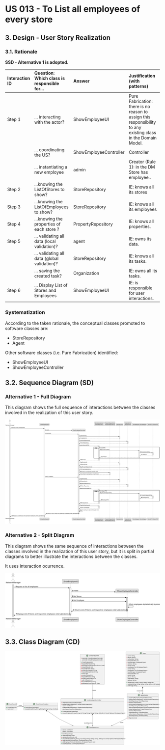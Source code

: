 # US 013 - To List all employees of every store

## 3. Design - User Story Realization 

### 3.1. Rationale

**SSD - Alternative 1 is adopted.**

| Interaction ID | Question: Which class is responsible for...       | Answer                 | Justification (with patterns)                                                                                 |
|:---------------|:--------------------------------------------------|:-----------------------|:--------------------------------------------------------------------------------------------------------------|
| Step 1  		     | 	... interacting with the actor?                  | ShowEmployeeUI         | Pure Fabrication: there is no reason to assign this responsibility to any existing class in the Domain Model. |
| 			  		        | 	... coordinating the US?                         | ShowEmployeeController | Controller                                                                                                    |
| 			  		        | 	... instantiating a new employee                 | admin                  | Creator (Rule 1):  in the DM Store has employee..                                                             |
| Step 2  		     | 	...knowing the ListOfStores to show?             | StoreRepository        | IE: knows all its stores                                                                                      |
| Step 3  		     | 		...knowing the ListOfEmployees to show?         | StoreRepository        | IE: knows all its employees                                                                                   |
| Step 4  		     | 	...knowing the properties of each store ? | PropertyRepository     | IE: knows all properties.                                                                                     |
| Step 5 		      | 	... validating all data (local validation)?      | agent                  | IE: owns its data.                                                                                            | 
| 			  		        | 	... validating all data (global validation)?     | StoreRepository        | IE: knows all its tasks.                                                                                      | 
| 			  		        | 	... saving the created task?                     | Organization           | IE: owns all its tasks.                                                                                       | 
| Step 6  		     | 	... Display List of Stores and Employees         | ShowEmployeeUI         | IE: is responsible for user interactions.                                                                     | 

### Systematization ##

According to the taken rationale, the conceptual classes promoted to software classes are: 

 * StoreRepository
 * Agent

Other software classes (i.e. Pure Fabrication) identified: 

 * ShowEmployeeUI
 * ShowEmployeeController


## 3.2. Sequence Diagram (SD)

### Alternative 1 - Full Diagram

This diagram shows the full sequence of interactions between the classes involved in the realization of this user story.

![Sequence Diagram - Full](svg/us013-sequence-diagram-full.svg)

### Alternative 2 - Split Diagram

This diagram shows the same sequence of interactions between the classes involved in the realization of this user story, but it is split in partial diagrams to better illustrate the interactions between the classes.

It uses interaction ocurrence.

![Sequence Diagram - split](svg/us013-sequence-diagram-split.svg)


## 3.3. Class Diagram (CD)

![Class Diagram](svg/us013-class-diagram.svg)